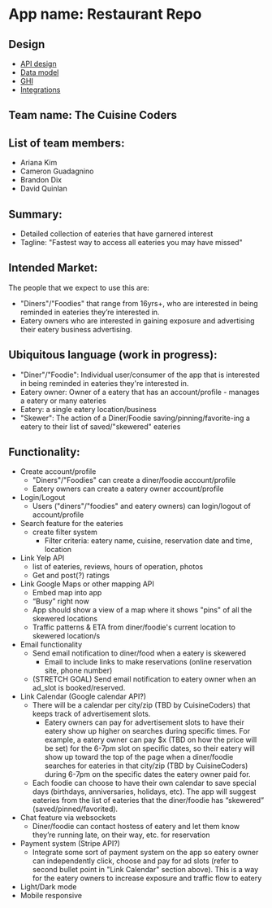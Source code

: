 # App name: Restaurant Repo

## Design

* [API design](docs/apis.md)
* [Data model](docs/data-model.md)
* [GHI](docs/ghi.md)
* [Integrations](docs/integrations.md)

## Team name: The Cuisine Coders

## List of team members:
* Ariana Kim
* Cameron Guadagnino
* Brandon Dix
* David Quinlan


## Summary:
* Detailed collection of eateries that have garnered interest
* Tagline: "Fastest way to access all eateries you may have missed"

## Intended Market:
The people that we expect to use this are:
* "Diners"/"Foodies" that range from 16yrs+, who are interested in being reminded in eateries they’re interested in.
* Eatery owners who are interested in gaining exposure and advertising their eatery business advertising.


## Ubiquitous language (work in progress):
* "Diner"/"Foodie": Individual user/consumer of the app that is interested in being reminded in eateries they're interested in.
* Eatery owner: Owner of a eatery that has an account/profile - manages a eatery or many eateries
* Eatery: a single eatery location/business
* "Skewer": The action of a Diner/Foodie saving/pinning/favorite-ing a eatery to their list of saved/"skewered" eateries


## Functionality:
* Create account/profile
    * "Diners"/"Foodies" can create a diner/foodie account/profile
    * Eatery owners can create a eatery owner account/profile
* Login/Logout
    * Users ("diners"/"foodies" and eatery owners) can login/logout of account/profile
* Search feature for the eateries
    * create filter system
        * Filter criteria: eatery name, cuisine, reservation date and time, location
* Link Yelp API
    * list of eateries, reviews, hours of operation, photos
    * Get and post(?) ratings
* Link Google Maps or other mapping API
    * Embed map into app
    * “Busy” right now
    * App should show a view of a map where it shows "pins" of all the skewered locations
    * Traffic patterns & ETA from diner/foodie's current location to skewered location/s
* Email functionality
    * Send email notification to diner/food when a eatery is skewered
        * Email to include links to make reservations (online reservation site, phone number)
    * (STRETCH GOAL) Send email notification to eatery owner when an ad_slot is booked/reserved.
* Link Calendar (Google calendar API?)
    * There will be a calendar per city/zip (TBD by CuisineCoders) that keeps track of advertisement slots.
        * Eatery owners can pay for advertisement slots to have their eatery show up higher on searches during specific times. For example, a eatery owner can pay $x (TBD on how the price will be set) for the 6-7pm slot on specific dates, so their eatery will show up toward the top of the page when a diner/foodie searches for eateries in that city/zip (TBD by CuisineCoders) during 6-7pm on the specific dates the eatery owner paid for.
    * Each foodie can choose to have their own calendar to save special days (birthdays, anniversaries, holidays, etc). The app will suggest eateries from the list of eateries that the diner/foodie has “skewered” (saved/pinned/favorited).
* Chat feature via websockets
    * Diner/foodie can contact hostess of eatery and let them know they’re running late, on their way, etc. for reservation
* Payment system (Stripe API?)
    * Integrate some sort of payment system on the app so eatery owner can independently click, choose and pay for ad slots (refer to second bullet point in "Link Calendar" section above). This is a way for the eatery owners to increase exposure and traffic flow to eatery
* Light/Dark mode
* Mobile responsive
